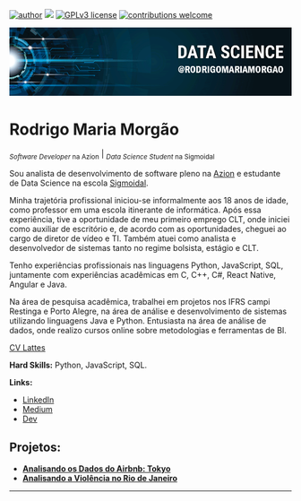 [![author](https://img.shields.io/badge/author-rodrigomariamorgao-red.svg)](https://www.linkedin.com/in/rodrigomariamorgao) [![](https://img.shields.io/badge/python-3.7+-blue.svg)](https://www.python.org/downloads/release/python-365/) [![GPLv3 license](https://img.shields.io/badge/License-GPLv3-blue.svg)](http://perso.crans.org/besson/LICENSE.html) [![contributions welcome](https://img.shields.io/badge/contributions-welcome-brightgreen.svg?style=flat)](https://github.com/rodrigomariamorgao/portfolio_data_science/issues)

<p align="center">
  <img src="banner.png" >
</p>

# Rodrigo Maria Morgão
<sub>*Software Developer* na Azion</sub> | <sub>*Data Science Student* na Sigmoidal</sub>

Sou analista de desenvolvimento de software pleno na [Azion](https://www.azion.com) e estudante de Data Science na escola [Sigmoidal](https://sigmoidal.ai).

Minha trajetória profissional iniciou-se informalmente aos 18 anos de idade, como professor em uma escola itinerante de informática. Após essa experiência, tive a oportunidade de meu primeiro emprego CLT, onde iniciei como auxiliar de escritório e, de acordo com as oportunidades, cheguei ao cargo de diretor de vídeo e TI. Também atuei como analista e desenvolvedor de sistemas tanto no regime bolsista, estágio e CLT.

Tenho experiências profissionais nas linguagens Python, JavaScript, SQL, juntamente com experiências acadêmicas em C, C++, C#, React Native, Angular e Java.

Na área de pesquisa acadêmica, trabalhei em projetos nos IFRS campi Restinga e Porto Alegre, na área de análise e desenvolvimento de sistemas utilizando linguagens Java e Python. Entusiasta na área de análise de dados, onde realizo cursos online sobre metodologias e ferramentas de BI.

[CV Lattes](http://lattes.cnpq.br/5523615522413408)

**Hard Skills:** Python, JavaScript, SQL.

**Links:**
* [LinkedIn](https://www.linkedin.com/in/rodrigomariamorgao)
* [Medium](https://medium.com/@rodrigomariamorgao)
* [Dev](https://dev.to/rodrigomariamorgao)

## Projetos:
* [**Analisando os Dados do Airbnb: Tokyo**](https://github.com/rodrigomariamorgao/portfolio_data_science/blob/master/Analisando_os_Dados_do_Airbnb_Tokyo.ipynb)
* [**Analisando a Violência no Rio de Janeiro**](https://github.com/rodrigomariamorgao/portfolio_data_science/blob/master/Analisando_a_Violencia_RJ.ipynb)
---





